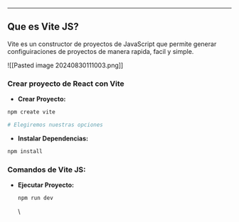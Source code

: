 
---
## Que es Vite JS?
Vite es un constructor de proyectos de JavaScript que permite generar configuiraciones de proyectos de manera rapida, facil y simple. 

![[Pasted image 20240830111003.png]]
### Crear proyecto de React con Vite

- **Crear Proyecto:**
```bash
npm create vite

# Elegiremos nuestras opciones
```

- **Instalar Dependencias:**
```bash
npm install
```

### Comandos de Vite JS:

- **Ejecutar Proyecto:**
	```bash
	npm run dev
	```
	\
